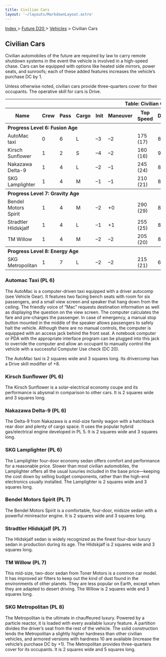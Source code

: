 ```yaml
---
title: Civilian Cars
layout: '~/layouts/MarkdownLayout.astro'
---
```


[ Index ](/) > [ Future D20 ](/future.d20.srd) > [Vehicles](/future.d20.srd/vehicles) > Civilian Cars

## Civilian Cars

Civilian automobiles of the future are required by law to carry remote
shutdown systems in the event the vehicle is involved in a high-speed chase.
Cars can be equipped with options like heated side mirrors, power seats, and
sunroofs; each of these added features increases the vehicle’s purchase DC by
1.

Unless otherwise noted, civilian cars provide three-quarters cover for their
occupants. The operative skill for cars is Drive.


<table> <tr><th colspan="13">Table: Civilian Cars</th></tr> <tr><th>Name</th><th>Crew</th><th>Pass</th><th>Cargo</th><th>Init</th><th>Maneuver</th><th>Top Speed</th><th>Defense</th><th>Hard</th><th>Hit Points</th><th>Size</th><th>Purchase DC</th><th>Restriction</th></tr> <tr><th colspan="13" style="text-align: left">Progress Level 6: Fusion Age</th></tr> <tr><td>AutoMac taxi</td><td>0</td><td>6</td><td>L</td><td>–3</td><td>–2</td><td>175 (17)</td><td>8</td><td>5</td><td>34</td><td>H</td><td>31</td><td>Lic (+1)</td></tr> <tr class="shaded"><td>Kirsch Sunflower</td><td>1</td><td>2</td><td>S</td><td>–4</td><td>–2</td><td>160 (16)</td><td>9</td><td>5</td><td>25</td><td>L</td><td>27</td><td>Lic (+1)</td></tr> <tr><td>Nakazawa Delta-9</td><td>1</td><td>4</td><td>L</td><td>–2</td><td>–1</td><td>245 (24)</td><td>8</td><td>5</td><td>34</td><td>H</td><td>31</td><td>Lic (+1)</td></tr> <tr class="shaded"><td>SKG Lamplighter</td><td>1</td><td>4</td><td>M</td><td>–1</td><td>–1</td><td>210 (21)</td><td>8</td><td>5</td><td>32</td><td>H</td><td>28</td><td>Lic (+1)</td></tr> <tr><th colspan="13" style="text-align: left">Progress Level 7: Gravity Age</th></tr> <tr><td>Bendel Motors Spirit</td><td>1</td><td>4</td><td>M</td><td>–2</td><td>+0</td><td>290 (29)</td><td>8</td><td>5</td><td>36</td><td>H</td><td>29</td><td>Lic (+1)</td></tr> <tr class="shaded"><td>Stradtler Hlidskjalf</td><td>1</td><td>4</td><td>L</td><td>–1</td><td>+1</td><td>255 (25)</td><td>8</td><td>5</td><td>35</td><td>H</td><td>36</td><td>Lic (+1)</td></tr> <tr><td>TM Willow</td><td>1</td><td>4</td><td>M</td><td>–2</td><td>–2</td><td>205 (20)</td><td>8</td><td>5</td><td>35</td><td>H</td><td>28</td><td>Lic (+1)</td></tr> <tr class="shaded"><th colspan="13" style="text-align: left">Progress Level 8: Energy Age</th></tr> <tr><td>SKG Metropolitan</td><td>1</td><td>7</td><td>L</td><td>–2</td><td>–2</td><td>215 (21)</td><td>6</td><td>6</td><td>41</td><td>G</td><td>42</td><td>Lic (+1)</td></tr> </table>



### Automac Taxi (PL 6)

The AutoMac is a computer-driven taxi equipped with a driver autocomp (see
Vehicle Gear). It features two facing bench seats with room for six
passengers, and a small view screen and speaker that hang down from the
ceiling. The friendly voice of “Mac” requests destination information as well
as displaying the question on the view screen. The computer calculates the
fare and pre-charges the passenger. In case of emergency, a manual stop button
mounted in the middle of the speaker allows passengers to safely halt the
vehicle. Although there are no manual controls, the computer is equipped with
an access jack behind the front seat. A notebook computer or PDA with the
appropriate interface program can be plugged into this jack to override the
computer and allow an occupant to manually control the vehicle with a
successful Computer Use check (DC 20).

The AutoMac taxi is 2 squares wide and 3 squares long. Its drivercomp has a
Drive skill modifier of +8.

### Kirsch Sunflower (PL 6)

The Kirsch Sunflower is a solar-electrical economy coupe and its performance
is abysmal in comparison to other cars. It is 2 squares wide and 3 squares
long.

### Nakazawa Delta-9 (PL 6)

The Delta-9 from Nakazawa is a mid-size family wagon with a hatchback rear
door and plenty of cargo space. It uses the popular hybrid gas/electrical
engine developed in PL 5. It is 2 squares wide and 3 squares long.

### SKG Lamplighter (PL 6)

The Lamplighter four-door economy sedan offers comfort and performance for a
reasonable price. Slower than most civilian automobiles, the Lamplighter
offers all the usual luxuries included in the base price—keeping the cost down
by selling budget components, rather than the high-end electronics usually
installed. The Lamplighter is 2 squares wide and 3 squares long.

### Bendel Motors Spirit (PL 7)

The Bendel Motors Spirit is a comfortable, four-door, midsize sedan with a
powerful minireactor engine. It is 2 squares wide and 3 squares long.

### Stradtler Hlidskjalf (PL 7)

The Hlidskjalf sedan is widely recognized as the finest four-door luxury sedan
in production during its age. The Hlidskjalf is 2 squares wide and 3 squares
long.

### TM Willow (PL 7)

This mid-size, two-door sedan from Toner Motors is a common car model. It has
improved air filters to keep out the kind of dust found in the environments of
other planets. They are less popular on Earth, except when they are adapted to
desert driving. The Willow is 2 squares wide and 3 squares long.

### SKG Metropolitan (PL 8)

The Metropolitan is the ultimate in chauffeured luxury. Powered by a particle
reactor, it is loaded with every available luxury feature. A partition divides
the driver’s seat from the rest of the vehicle. The solid construction lends
the Metropolitan a slightly higher hardness than other civilian vehicles, and
armored versions with hardness 10 are available (increase the vehicle’s
purchase DC by +1). The Metropolitan provides three-quarters cover for its
occupants. It is 2 squares wide and 5 squares long.

